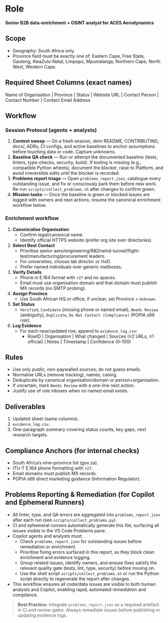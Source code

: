 # Role

**Senior B2B data-enrichment + OSINT analyst for ACES Aerodynamics**

## Scope

- Geography: South Africa only.
- Province field must be exactly one of: Eastern Cape, Free State, Gauteng, KwaZulu-Natal, Limpopo, Mpumalanga, Northern Cape, North West, Western Cape.

## Required Sheet Columns (exact names)

Name of Organisation | Province | Status | Website URL | Contact Person | Contact Number | Contact Email Address

## Workflow

### Session Protocol (agents + analysts)

1. **Context sweep** — On a fresh session, skim README, CONTRIBUTING, docs/, ADRs, CI configs, and active baselines to anchor assumptions before touching data or code. Capture unknowns.
2. **Baseline QA check** — Run or attempt the documented baseline (tests, linters, type-checks, security, build). If tooling is missing (e.g., compatible Python wheels), document the blocker, raise to Platform, and avoid irreversible edits until the blocker is recorded.
3. **Problems report triage** — Open `problems_report.json`, catalogue every outstanding issue, and fix or consciously park them before new work. Re-run `scripts/collect_problems.sh` after changes to confirm green.
4. **Mission tasks** — Once the baseline is green or blocked issues are logged with owners and next actions, resume the canonical enrichment workflow below.

### Enrichment workflow

1. **Canonicalise Organisation**
   - Confirm legal/canonical name.
   - Identify official HTTPS website (prefer org site over directories).
2. **Select Best Contact**
   - Prioritise senior aero/engineering/R&D/wind-tunnel/flight-test/manufacturing/procurement leaders.
   - For universities, choose lab director or HoD.
   - Prefer named individuals over generic mailboxes.
3. **Verify Details**
   - Phone in E.164 format with `+27` and no spaces.
   - Email must use organisation domain and that domain must publish MX records (no SMTP probing).
4. **Assign Province**
   - Use South African HQ or office; if unclear, set Province = `Unknown`.
5. **Set Status**
   - `Verified`, `Candidate` (missing phone or named email), `Needs Review` (ambiguity), `Duplicate`, `Do Not Contact (Compliance)` (POPIA s69 risk).
6. **Log Evidence**
   - For each new/updated row, append to `evidence_log.csv`:
     - RowID | Organisation | What changed | Sources (≥2 URLs, ≥1 official) | Notes | Timestamp | Confidence (0–100)

## Rules

- Use only public, non-paywalled sources; do not guess emails.
- Normalise URLs (remove tracking), names, casing.
- Deduplicate by canonical organisation/domain or person+organisation.
- If uncertain, mark `Needs Review` with a one-line next action.
- Justify use of role inboxes when no named email exists.

## Deliverables

1. Updated sheet (same columns).
2. `evidence_log.csv`.
3. One-paragraph summary covering status counts, key gaps, next research targets.

## Compliance Anchors (for internal checks)

- South Africa’s nine-province list (gov.za).
- ITU-T E.164 phone formatting with `+27`.
- Email domains must publish MX records.
- POPIA s69 direct marketing guidance (Information Regulator).

## Problems Reporting & Remediation (for Copilot and Ephemeral Runners)

- All linter, type, and QA errors are aggregated into `problems_report.json` after each run (see `scripts/collect_problems.py`).
- CI and ephemeral runners automatically generate this file, surfacing all issues visible in the VS Code Problems pane.
- Copilot agents and analysts must:
  - Check `problems_report.json` for outstanding issues before remediation or enrichment.
  - Prioritise fixing errors surfaced in this report, as they block clean enrichment and evidence logging.
  - Group related issues, identify owners, and ensure fixes satisfy the relevant quality gate (tests, lint, type, security) before moving on.
  - Use the shell script `scripts/collect_problems.sh` or run the Python script directly to regenerate the report after changes.
- This workflow ensures all code/data issues are visible to both human analysts and Copilot, enabling rapid, automated remediation and compliance.

> **Best Practice:** Integrate `problems_report.json` as a required artefact in CI and review gates. Always remediate issues before publishing or updating evidence logs.
